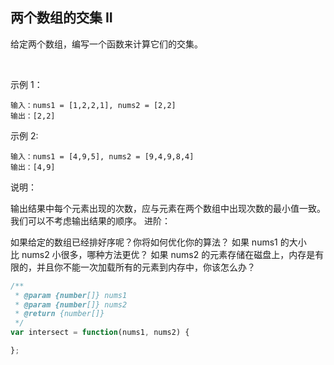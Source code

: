 <!--
 * @Author: shengCW
 * @Email: 2367896538@qq.com
 * @Date: 2021-08-04 10:20:38
 * @LastEditors: shengCW
 * @LastEmail: 2367896538@qq.com
 * @LastEditTime: 2021-08-04 10:21:47
 * @Description: file content
-->

## 两个数组的交集 II

给定两个数组，编写一个函数来计算它们的交集。

  

示例 1：

```shell
输入：nums1 = [1,2,2,1], nums2 = [2,2]
输出：[2,2]
```

示例 2:

```shell
输入：nums1 = [4,9,5], nums2 = [9,4,9,8,4]
输出：[4,9]

```

说明：

输出结果中每个元素出现的次数，应与元素在两个数组中出现次数的最小值一致。
我们可以不考虑输出结果的顺序。
进阶：

如果给定的数组已经排好序呢？你将如何优化你的算法？
如果 nums1 的大小比 nums2 小很多，哪种方法更优？
如果 nums2 的元素存储在磁盘上，内存是有限的，并且你不能一次加载所有的元素到内存中，你该怎么办？

```js
/**
 * @param {number[]} nums1
 * @param {number[]} nums2
 * @return {number[]}
 */
var intersect = function(nums1, nums2) {

};
```